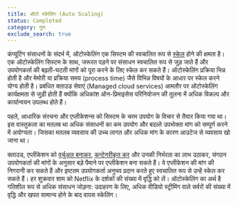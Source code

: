```yaml
---
title: ऑटो स्केलिंग (Auto Scaling)
status: Completed
category: गुण
exclude_search: true
---
```


कंप्यूटिंग संसाधनों के संदर्भ में, ऑटोस्केलिंग एक सिस्टम की स्वचालित रूप से [स्केल](/scalability/) होने की क्षमता है। एक ऑटोस्केलिंग सिस्टम के साथ, जरूरत पड़ने पर संसाधन स्वचालित रूप से जुड़ जाते हैं और उपयोगकर्ता की बढ़ती-घटती मांगों को पूरा करने के लिए स्केल कर सकते हैं। ऑटोस्केलिंग प्रक्रिया भिन्न होती है और मेमोरी या प्रक्रिया समय (process time) जैसे विभिन्न विषयों के आधार पर स्केल करने योग्य होती है। प्रबंधित क्लाउड सेवाएं (Managed cloud services) आमतौर पर ऑटोस्केलिंग कार्यक्षमता से जुड़ी होती हैं क्योंकि अधिकांश ऑन-प्रिमाइसेस परिनियोजन की तुलना में अधिक विकल्प और कार्यान्वयन उपलब्ध होते हैं।

पहले, आधारिक संरचना और एप्लीकेशन्स को सिस्टम के चरम उपयोग के विचार से तैयार किया गया था। इस वास्तुकला का मतलब था अधिक संसाधनों का कम उपयोग और  बदल्ते उपभोक्ता मांग को सम्पूर्ण करने में अयोग्यता। जिसका मतलब व्यवसाय की उच्च लागत और अधिक मांग के कारण आउटेज से व्यवसाय खो जाना था।

क्लाउड, एप्लीकेशन को [वर्चुअल बनाकर](/virtualization/), [कन्टेनरीकृत कर](/hi/containerization/) और उनकी निर्भरता का लाभ उठाकर, संगठन उपयोगकर्ता की मांगों के अनुसार बड़े पैमाने पर एप्लीकेशन बना सकते हैं। वे एप्लीकेशन की मांग की निगरानी कर सकते हैं और इष्टतम उपयोगकर्ता अनुभव प्रदान करते हुए स्वचालित रूप से उन्हें स्केल कर सकते हैं। हर शुक्रवार शाम को Netflix के दर्शकों की संख्या में वृद्धि को लें। ऑटोस्केलिंग का अर्थ है गतिशील रूप से अधिक संसाधन जोड़ना: उदाहरण के लिए, अधिक वीडियो स्ट्रीमिंग वाले सर्वरों की संख्या में वृद्धि और खपत सामान्य होने के बाद वापस स्केलिंग।


